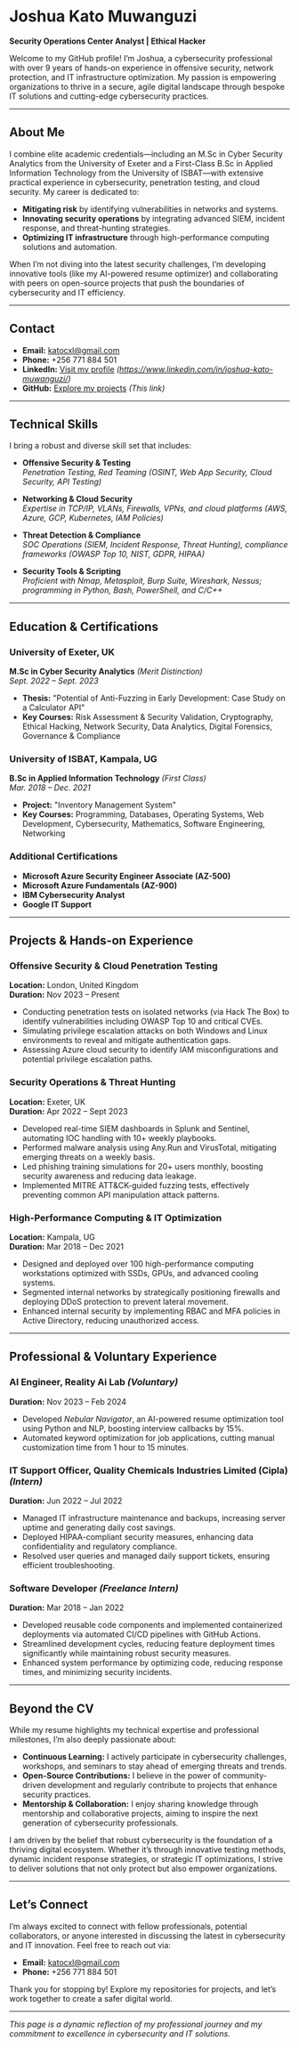 # Joshua Kato Muwanguzi

**Security Operations Center Analyst | Ethical Hacker**

Welcome to my GitHub profile! I’m Joshua, a cybersecurity professional with over 9 years of hands-on experience in offensive security, network protection, and IT infrastructure optimization. My passion is empowering organizations to thrive in a secure, agile digital landscape through bespoke IT solutions and cutting-edge cybersecurity practices.

---

## About Me

I combine elite academic credentials—including an M.Sc in Cyber Security Analytics from the University of Exeter and a First-Class B.Sc in Applied Information Technology from the University of ISBAT—with extensive practical experience in cybersecurity, penetration testing, and cloud security. My career is dedicated to:
- **Mitigating risk** by identifying vulnerabilities in networks and systems.
- **Innovating security operations** by integrating advanced SIEM, incident response, and threat-hunting strategies.
- **Optimizing IT infrastructure** through high-performance computing solutions and automation.

When I’m not diving into the latest security challenges, I’m developing innovative tools (like my AI-powered resume optimizer) and collaborating with peers on open-source projects that push the boundaries of cybersecurity and IT efficiency.

---

## Contact

- **Email:** [katocxl@gmail.com](mailto:katocxl@gmail.com)
- **Phone:** +256 771 884 501
- **LinkedIn:** [Visit my profile](#) *(https://www.linkedin.com/in/joshua-kato-muwanguzi/)*
- **GitHub:** [Explore my projects](#) *(This link)*

---

## Technical Skills

I bring a robust and diverse skill set that includes:

- **Offensive Security & Testing**  
  *Penetration Testing, Red Teaming (OSINT, Web App Security, Cloud Security, API Testing)*

- **Networking & Cloud Security**  
  *Expertise in TCP/IP, VLANs, Firewalls, VPNs, and cloud platforms (AWS, Azure, GCP, Kubernetes, IAM Policies)*

- **Threat Detection & Compliance**  
  *SOC Operations (SIEM, Incident Response, Threat Hunting), compliance frameworks (OWASP Top 10, NIST, GDPR, HIPAA)*

- **Security Tools & Scripting**  
  *Proficient with Nmap, Metasploit, Burp Suite, Wireshark, Nessus; programming in Python, Bash, PowerShell, and C/C++*

---

## Education & Certifications

### University of Exeter, UK
**M.Sc in Cyber Security Analytics** *(Merit Distinction)*  
*Sept. 2022 – Sept. 2023*  
- **Thesis:** "Potential of Anti-Fuzzing in Early Development: Case Study on a Calculator API"
- **Key Courses:** Risk Assessment & Security Validation, Cryptography, Ethical Hacking, Network Security, Data Analytics, Digital Forensics, Governance & Compliance

### University of ISBAT, Kampala, UG
**B.Sc in Applied Information Technology** *(First Class)*  
*Mar. 2018 – Dec. 2021*  
- **Project:** "Inventory Management System"
- **Key Courses:** Programming, Databases, Operating Systems, Web Development, Cybersecurity, Mathematics, Software Engineering, Networking

### Additional Certifications
- **Microsoft Azure Security Engineer Associate (AZ-500)**
- **Microsoft Azure Fundamentals (AZ-900)**
- **IBM Cybersecurity Analyst**
- **Google IT Support**

---

## Projects & Hands-on Experience

### Offensive Security & Cloud Penetration Testing
**Location:** London, United Kingdom  
**Duration:** Nov 2023 – Present  
- Conducting penetration tests on isolated networks (via Hack The Box) to identify vulnerabilities including OWASP Top 10 and critical CVEs.
- Simulating privilege escalation attacks on both Windows and Linux environments to reveal and mitigate authentication gaps.
- Assessing Azure cloud security to identify IAM misconfigurations and potential privilege escalation paths.

### Security Operations & Threat Hunting
**Location:** Exeter, UK  
**Duration:** Apr 2022 – Sept 2023  
- Developed real-time SIEM dashboards in Splunk and Sentinel, automating IOC handling with 10+ weekly playbooks.
- Performed malware analysis using Any.Run and VirusTotal, mitigating emerging threats on a weekly basis.
- Led phishing training simulations for 20+ users monthly, boosting security awareness and reducing data leakage.
- Implemented MITRE ATT&CK-guided fuzzing tests, effectively preventing common API manipulation attack patterns.

### High-Performance Computing & IT Optimization
**Location:** Kampala, UG  
**Duration:** Mar 2018 – Dec 2021  
- Designed and deployed over 100 high-performance computing workstations optimized with SSDs, GPUs, and advanced cooling systems.
- Segmented internal networks by strategically positioning firewalls and deploying DDoS protection to prevent lateral movement.
- Enhanced internal security by implementing RBAC and MFA policies in Active Directory, reducing unauthorized access.

---

## Professional & Voluntary Experience

### AI Engineer, Reality Ai Lab *(Voluntary)*
**Duration:** Nov 2023 – Feb 2024  
- Developed *Nebular Navigator*, an AI-powered resume optimization tool using Python and NLP, boosting interview callbacks by 15%.
- Automated keyword optimization for job applications, cutting manual customization time from 1 hour to 15 minutes.

### IT Support Officer, Quality Chemicals Industries Limited (Cipla) *(Intern)*
**Duration:** Jun 2022 – Jul 2022  
- Managed IT infrastructure maintenance and backups, increasing server uptime and generating daily cost savings.
- Deployed HIPAA-compliant security measures, enhancing data confidentiality and regulatory compliance.
- Resolved user queries and managed daily support tickets, ensuring efficient troubleshooting.

### Software Developer *(Freelance Intern)*
**Duration:** Mar 2018 – Jan 2022  
- Developed reusable code components and implemented containerized deployments via automated CI/CD pipelines with GitHub Actions.
- Streamlined development cycles, reducing feature deployment times significantly while maintaining robust security measures.
- Enhanced system performance by optimizing code, reducing response times, and minimizing security incidents.

---

## Beyond the CV

While my resume highlights my technical expertise and professional milestones, I’m also deeply passionate about:
- **Continuous Learning:** I actively participate in cybersecurity challenges, workshops, and seminars to stay ahead of emerging threats and trends.
- **Open-Source Contributions:** I believe in the power of community-driven development and regularly contribute to projects that enhance security practices.
- **Mentorship & Collaboration:** I enjoy sharing knowledge through mentorship and collaborative projects, aiming to inspire the next generation of cybersecurity professionals.

I am driven by the belief that robust cybersecurity is the foundation of a thriving digital ecosystem. Whether it’s through innovative testing methods, dynamic incident response strategies, or strategic IT optimizations, I strive to deliver solutions that not only protect but also empower organizations.

---

## Let’s Connect

I’m always excited to connect with fellow professionals, potential collaborators, or anyone interested in discussing the latest in cybersecurity and IT innovation. Feel free to reach out via:
- **Email:** [katocxl@gmail.com](mailto:katocxl@gmail.com)
- **Phone:** +256 771 884 501

Thank you for stopping by! Explore my repositories for projects, and let’s work together to create a safer digital world.

---

*This page is a dynamic reflection of my professional journey and my commitment to excellence in cybersecurity and IT solutions.*
